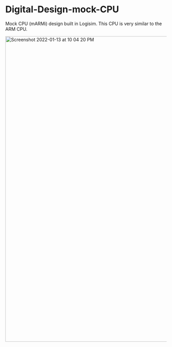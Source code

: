 # Digital-Design-mock-CPU
Mock CPU (mARMi) design built in Logisim. This CPU is very similar to the ARM CPU.

<img width="955" alt="Screenshot 2022-01-13 at 10 04 20 PM" src="https://user-images.githubusercontent.com/61094541/171087000-bb7e8bd9-a737-4ba3-b026-31efcbe62487.png">
